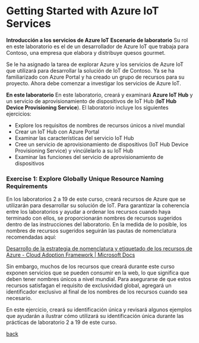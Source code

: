 # Getting Started with Azure IoT Services

**Introducción a los servicios de Azure IoT**
**Escenario de laboratorio**
Su rol en este laboratorio es el de un desarrollador de Azure IoT que trabaja para Contoso, una empresa que elabora y distribuye quesos gourmet.

Se le ha asignado la tarea de explorar Azure y los servicios de Azure IoT que utilizará para desarrollar la solución de IoT de Contoso. Ya se ha familiarizado con Azure Portal y ha creado un grupo de recursos para su proyecto. Ahora debe comenzar a investigar los servicios de Azure IoT.

**En este laboratorio**
En este laboratorio, creará y examinará **Azure IoT Hub** y un servicio de aprovisionamiento de dispositivos de IoT Hub (**IoT Hub Device Provisioning Service**). El laboratorio incluye los siguientes ejercicios:

- Explore los requisitos de nombres de recursos únicos a nivel mundial
- Crear un IoT Hub con Azure Portal
- Examinar las características del servicio IoT Hub
- Cree un servicio de aprovisionamiento de dispositivos (IoT Hub Device Provisioning Service) y vincúlelarlo a su IoT Hub
- Examinar las funciones del servicio de aprovisionamiento de dispositivos

### Exercise 1: Explore Globally Unique Resource Naming Requirements

En los laboratorios 2 a 19 de este curso, creará recursos de Azure que se utilizarán para desarrollar su solución de IoT. Para garantizar la coherencia entre los laboratorios y ayudar a ordenar los recursos cuando haya terminado con ellos, se proporcionarán nombres de recursos sugeridos dentro de las instrucciones del laboratorio. En la medida de lo posible, los nombres de recursos sugeridos seguirán las pautas de nomenclatura recomendadas aquí: 

[Desarrollo de la estrategia de nomenclatura y etiquetado de los recursos de Azure - Cloud Adoption Framework | Microsoft Docs](https://docs.microsoft.com/es-es/azure/cloud-adoption-framework/ready/azure-best-practices/naming-and-tagging)

Sin embargo, muchos de los recursos que creará durante este curso exponen servicios que se pueden consumir en la web, lo que significa que deben tener nombres únicos a nivel mundial. Para asegurarse de que estos recursos satisfagan el requisito de exclusividad global, agregará un identificador exclusivo al final de los nombres de los recursos cuando sea necesario.

En este ejercicio, creará su identificación única y revisará algunos ejemplos que ayudarán a ilustrar cómo utilizará su identificación única durante las prácticas de laboratorio 2 a 19 de este curso.

[back](../Readme.md)